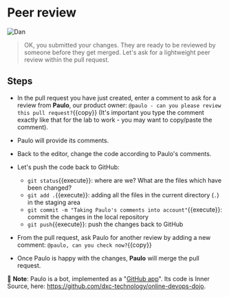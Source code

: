 # Peer review

![Dan](../../assets/online-devops-dojo/version-control/dan.png)

> OK, you submitted your changes. They are ready to be reviewed by someone 
> before they get merged.
> Let's ask for a lightweight peer review within the pull request.

## Steps

* In the pull request you have just created, enter a comment to ask for a review from **Paulo**, our product owner: `@paulo - can you please review this pull request?`{{copy}} (It's important you type the comment exactly like that for the lab to work - you may want to copy/paste the comment).
* Paulo will provide its comments.
* Back to the editor, change the code according to Paulo's comments.
* Let's push the code back to GitHub:
  * `git status`{{execute}}: where are we? What are the files which have been changed?
  * `git add .`{{execute}}: adding all the files in the current directory (`.`) in the staging area
  * `git commit -m "Taking Paulo's comments into account"`{{execute}}: commit the changes in the local repository
  * `git push`{{execute}}: push the changes back to GitHub

* From the pull request, ask Paulo for another review by adding a new comment: `@paulo, can you check now?`{{copy}}
* Once Paulo is happy with the changes, **Paulo** will merge the pull request.

🤖 **Note**: Paulo is a bot, implemented as a "[GitHub app](https://developer.github.com/apps/about-apps/)". Its code is Inner Source, here: https://github.com/dxc-technology/online-devops-dojo. 
